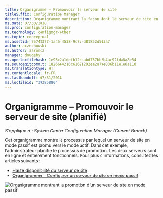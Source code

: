 ```yaml
---
title: Organigramme – Promouvoir le serveur de site
titleSuffix: Configuration Manager
description: Organigramme montrant la façon dont le serveur de site en mode passif est promu vers le mode actif dans Configuration Manager.
ms.date: 07/30/2018
ms.prod: configuration-manager
ms.technology: configmgr-other
ms.topic: conceptual
ms.assetid: 75748377-1a45-4538-9c7c-d81852d5d3a7
author: aczechowski
ms.author: aaroncz
manager: dougeby
ms.openlocfilehash: 1e93c2a1defb12dcabd757bb2b4ac92fda8a8e54
ms.sourcegitcommit: 1826664216c61691292ea2a79e836b11e1e8a118
ms.translationtype: HT
ms.contentlocale: fr-FR
ms.lasthandoff: 07/31/2018
ms.locfileid: "39385880"
---
```

# <a name="flowchart---promote-site-server-planned"></a>Organigramme – Promouvoir le serveur de site (planifié)

*S’applique à : System Center Configuration Manager (Current Branch)*

Cet organigramme montre le processus par lequel un serveur de site en mode passif est promu vers le mode actif. Dans cet exemple, l’administrateur planifie le processus de promotion. Les deux serveurs sont en ligne et entièrement fonctionnels. Pour plus d’informations, consultez les articles suivants :  
- [Haute disponibilité du serveur de site](/sccm/core/servers/deploy/configure/site-server-high-availability)  
- [Organigramme – Configurer un serveur de site en mode passif](/sccm/core/servers/deploy/configure/passive-site-server-flowchart)

![Organigramme montrant la promotion d’un serveur de site en mode passif](media/promote-site-server.png)